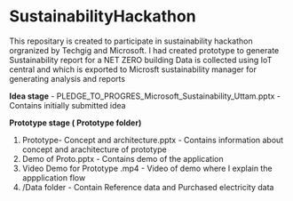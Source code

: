 # SustainabilityHackathon
This repositary is created to participate in sustainability hackathon orgranized by Techgig and Microsoft. 
I had created prototype to generate Sustainability report for a NET ZERO building 
Data is collected using IoT central and which is exported to Microsft sustainability manager for generating analysis and reports  

**Idea stage** - 
PLEDGE_TO_PROGRES_Microsoft_Sustainability_Uttam.pptx - Contains initially submitted idea  

**Prototype stage ( Prototype folder)**
1. Prototype- Concept and architecture.pptx - Contains information about concept and arachitecture of prototype
2. Demo of Proto.pptx - Contains demo of the application 
3. Video Demo for Prototype .mp4 - Video of demo where I explain the appplication flow
4. /Data folder - Contain Reference data and Purchased electricity data
